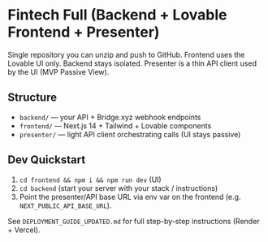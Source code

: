 # Fintech Full (Backend + Lovable Frontend + Presenter)

Single repository you can unzip and push to GitHub. Frontend uses the Lovable UI only.
Backend stays isolated. Presenter is a thin API client used by the UI (MVP Passive View).

## Structure
- `backend/` — your API + Bridge.xyz webhook endpoints
- `frontend/` — Next.js 14 + Tailwind + Lovable components
- `presenter/` — light API client orchestrating calls (UI stays passive)

## Dev Quickstart
1. `cd frontend && npm i && npm run dev` (UI)
2. `cd backend` (start your server with your stack / instructions)
3. Point the presenter/API base URL via env var on the frontend (e.g. `NEXT_PUBLIC_API_BASE_URL`).

See `DEPLOYMENT_GUIDE_UPDATED.md` for full step-by-step instructions (Render + Vercel).

